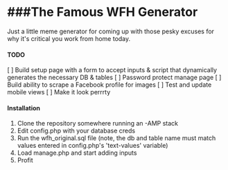 ###The Famous WFH Generator
===

Just a little meme generator for coming up with those pesky excuses for why it's critical you work from home today. 


#### TODO

[ ] Build setup page with a form to accept inputs & script that dynamically generates the necessary DB & tables
[ ] Password protect manage page
[ ] Build ability to scrape a Facebook profile for images
[ ] Test and update mobile views
[ ] Make it look perrrty



#### Installation


1. Clone the repository somewhere running an -AMP stack
2. Edit config.php with your database creds
3. Run the wfh_original.sql file (note, the db and table name must match values entered in config.php's 'text-values' variable)
4. Load manage.php and start adding inputs
5. Profit